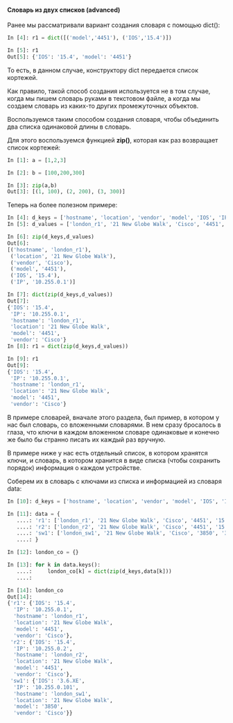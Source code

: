#### Словарь из двух списков (advanced)
Ранее мы рассматривали вариант создания словаря с помощью dict():
```python
In [4]: r1 = dict([('model','4451'), ('IOS','15.4')])

In [5]: r1
Out[5]: {'IOS': '15.4', 'model': '4451'}
```

То есть, в данном случае, конструктору dict передается список кортежей.

Как правило, такой способ создания используется не в том случае, когда мы пишем словарь руками в текстовом файле, а когда мы создаем словарь из каких-то других промежуточных объектов.

Воспользуемся таким способом создания словаря, чтобы объединить два списка  одинаковой длины в словарь.

Для этого воспользуемся функцией __zip()__, которая как раз возвращает список кортежей:
```python
In [1]: a = [1,2,3]

In [2]: b = [100,200,300]

In [3]: zip(a,b)
Out[3]: [(1, 100), (2, 200), (3, 300)]
```

Теперь на более полезном примере:
```python
In [4]: d_keys = ['hostname', 'location', 'vendor', 'model', 'IOS', 'IP']
In [5]: d_values = ['london_r1', '21 New Globe Walk', 'Cisco', '4451', '15.4', '10.255.0.1']

In [6]: zip(d_keys,d_values)
Out[6]: 
[('hostname', 'london_r1'),
 ('location', '21 New Globe Walk'),
 ('vendor', 'Cisco'),
 ('model', '4451'),
 ('IOS', '15.4'),
 ('IP', '10.255.0.1')]

In [7]: dict(zip(d_keys,d_values))
Out[7]: 
{'IOS': '15.4',
 'IP': '10.255.0.1',
 'hostname': 'london_r1',
 'location': '21 New Globe Walk',
 'model': '4451',
 'vendor': 'Cisco'}
In [8]: r1 = dict(zip(d_keys,d_values))

In [9]: r1
Out[9]: 
{'IOS': '15.4',
 'IP': '10.255.0.1',
 'hostname': 'london_r1',
 'location': '21 New Globe Walk',
 'model': '4451',
 'vendor': 'Cisco'}
```

В примере словарей, вначале этого раздела, был пример, в котором у нас был словарь, со вложенными словарями. В нем сразу бросалось в глаза, что ключи в каждом вложенном словаре одинаковые и конечно же было бы странно писать их каждый раз вручную.

В примере ниже у нас есть отдельный список, в котором хранятся ключи, и словарь, в котором хранится в виде списка (чтобы сохранить порядок) информация о каждом устройстве.

Соберем их в словарь с ключами из списка и информацией из словаря data:
```python
In [10]: d_keys = ['hostname', 'location', 'vendor', 'model', 'IOS', 'IP']

In [11]: data = {
   ....: 'r1': ['london_r1', '21 New Globe Walk', 'Cisco', '4451', '15.4', '10.255.0.1'],
   ....: 'r2': ['london_r2', '21 New Globe Walk', 'Cisco', '4451', '15.4', '10.255.0.2'],
   ....: 'sw1': ['london_sw1', '21 New Globe Walk', 'Cisco', '3850', '3.6.XE', '10.255.0.101']
   ....: }

In [12]: london_co = {}

In [13]: for k in data.keys():
   ....:     london_co[k] = dict(zip(d_keys,data[k]))
   ....:     

In [14]: london_co
Out[14]: 
{'r1': {'IOS': '15.4',
  'IP': '10.255.0.1',
  'hostname': 'london_r1',
  'location': '21 New Globe Walk',
  'model': '4451',
  'vendor': 'Cisco'},
 'r2': {'IOS': '15.4',
  'IP': '10.255.0.2',
  'hostname': 'london_r2',
  'location': '21 New Globe Walk',
  'model': '4451',
  'vendor': 'Cisco'},
 'sw1': {'IOS': '3.6.XE',
  'IP': '10.255.0.101',
  'hostname': 'london_sw1',
  'location': '21 New Globe Walk',
  'model': '3850',
  'vendor': 'Cisco'}}
```
